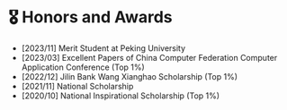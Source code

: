 # 🎖 Honors and Awards
- [2023/11] Merit Student at Peking University
- [2023/03] Excellent Papers of China Computer Federation Computer Application Conference (Top 1%)
- [2022/12] Jilin Bank Wang Xianghao Scholarship (Top 1%)
- [2021/11] National Scholarship
- [2020/10] National Inspirational Scholarship (Top 1%)
